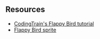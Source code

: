 ## Resources

- [CodingTrain's Flappy Bird tutorial](https://thecodingtrain.com/CodingChallenges/031-flappybird.html)
- [Flappy Bird sprite](https://opengameart.org/content/free-game-asset-grumpy-flappy-bird-sprite-sheets)
